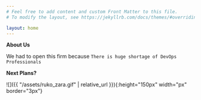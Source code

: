 ```yaml
---
# Feel free to add content and custom Front Matter to this file.
# To modify the layout, see https://jekyllrb.com/docs/themes/#overriding-theme-defaults

layout: home
---
```

**About Us**

We had to open this firm because `There is huge shortage of DevOps Professionals`


**Next Plans?**

![]({{ "/assets/ruko_zara.gif" | relative_url }}){:height="150px" width="px" border="3px"}



